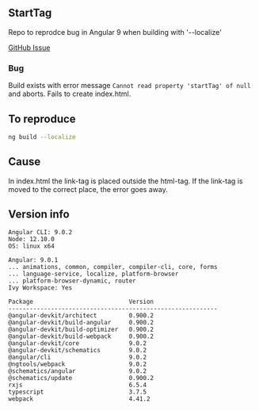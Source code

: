 ## StartTag
Repo to reprodce bug in Angular 9 when building with '--localize'

[GitHub Issue](https://github.com/angular/angular/issues/35420)

### Bug
Build exists with error message `Cannot read property 'startTag' of null` and aborts. Fails to create index.html.

## To reproduce
```bash
ng build --localize
```
## Cause
In index.html the link-tag is placed outside the html-tag. If the link-tag is moved to the correct place, the error goes away.

## Version info

```
Angular CLI: 9.0.2
Node: 12.10.0
OS: linux x64

Angular: 9.0.1
... animations, common, compiler, compiler-cli, core, forms
... language-service, localize, platform-browser
... platform-browser-dynamic, router
Ivy Workspace: Yes

Package                           Version
-----------------------------------------------------------
@angular-devkit/architect         0.900.2
@angular-devkit/build-angular     0.900.2
@angular-devkit/build-optimizer   0.900.2
@angular-devkit/build-webpack     0.900.2
@angular-devkit/core              9.0.2
@angular-devkit/schematics        9.0.2
@angular/cli                      9.0.2
@ngtools/webpack                  9.0.2
@schematics/angular               9.0.2
@schematics/update                0.900.2
rxjs                              6.5.4
typescript                        3.7.5
webpack                           4.41.2
```
